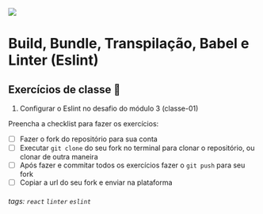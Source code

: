 ![](https://i.imgur.com/xG74tOh.png)

# Build, Bundle, Transpilação, Babel e Linter (Eslint)

## Exercícios de classe 🏫

1. Configurar o Eslint no desafio do módulo 3 (classe-01)

Preencha a checklist para fazer os exercícios:

-   [ ] Fazer o fork do repositório para sua conta
-   [ ] Executar `git clone` do seu fork no terminal para clonar o repositório, ou clonar de outra maneira
-   [ ] Após fazer e commitar todos os exercícios fazer o `git push` para seu fork
-   [ ] Copiar a url do seu fork e enviar na plataforma

###### tags: `react` `linter` `eslint`

